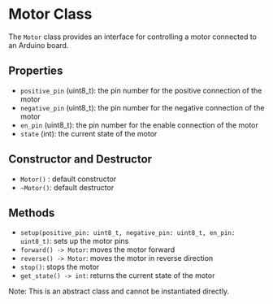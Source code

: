 # Motor Class

The `Motor` class provides an interface for controlling a motor connected to an Arduino board. 

## Properties

- `positive_pin` (uint8_t): the pin number for the positive connection of the motor
- `negative_pin` (uint8_t): the pin number for the negative connection of the motor
- `en_pin` (uint8_t): the pin number for the enable connection of the motor
- `state` (int): the current state of the motor

## Constructor and Destructor

- `Motor()` : default constructor
- `~Motor()`: default destructor

## Methods

- `setup(positive_pin: uint8_t, negative_pin: uint8_t, en_pin: uint8_t)`: sets up the motor pins
- `forward() -> Motor`: moves the motor forward
- `reverse() -> Motor`: moves the motor in reverse direction
- `stop()`: stops the motor
- `get_state() -> int`: returns the current state of the motor

Note: This is an abstract class and cannot be instantiated directly.
